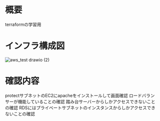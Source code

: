 # 概要
terraformの学習用

# インフラ構成図
![aws_test drawio (2)](https://user-images.githubusercontent.com/93046615/233839082-00025119-2848-448c-9c03-afaf80959ed0.png)

# 確認内容
protectサブネットのEC2にapacheをインストールして画面確認
ロードバランサーが機能していることの確認
踏み台サーバーからしかアクセスできないことの確認
RDSにはプライベートサブネットのインスタンスからしかアクセスできないことの確認
